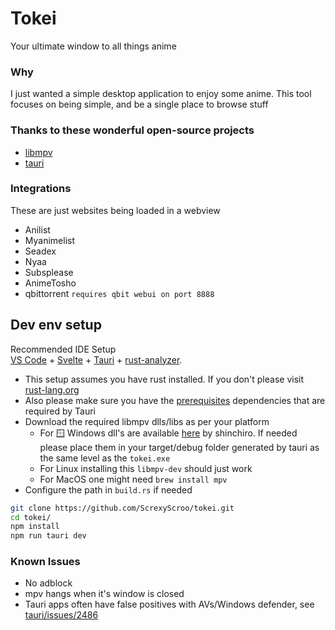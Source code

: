 # Tokei

Your ultimate window to all things anime

### Why

I just wanted a simple desktop application to enjoy some anime. This tool focuses on being simple, and be a single place to browse stuff

### Thanks to these wonderful open-source projects

- [libmpv](https://github.com/mpv-player/mpv)
- [tauri](https://github.com/tauri-apps/tauri)

### Integrations

These are just websites being loaded in a webview

- Anilist
- Myanimelist
- Seadex
- Nyaa
- Subsplease
- AnimeTosho
- qbittorrent `requires qbit webui on port 8888`

## Dev env setup

Recommended IDE Setup \
[VS Code](https://code.visualstudio.com/) + [Svelte](https://marketplace.visualstudio.com/items?itemName=svelte.svelte-vscode) + [Tauri](https://marketplace.visualstudio.com/items?itemName=tauri-apps.tauri-vscode) + [rust-analyzer](https://marketplace.visualstudio.com/items?itemName=rust-lang.rust-analyzer).

- This setup assumes you have rust installed. If you don't please visit [rust-lang.org](https://www.rust-lang.org/tools/install)
- Also please make sure you have the [prerequisites](https://v2.tauri.app/start/prerequisites/) dependencies that are required by Tauri
- Download the required libmpv dlls/libs as per your platform
  - For 🪟 Windows dll's are available [here](https://github.com/shinchiro/mpv-winbuild-cmake/releases) by shinchiro. If needed please place them in your target/debug folder generated by tauri as the same level as the `tokei.exe`
  - For Linux installing this `libmpv-dev` should just work
  - For MacOS one might need `brew install mpv`
- Configure the path in `build.rs` if needed

```sh
git clone https://github.com/ScrexyScroo/tokei.git
cd tokei/
npm install
npm run tauri dev
```

### Known Issues

- No adblock
- mpv hangs when it's window is closed
- Tauri apps often have false positives with AVs/Windows defender, see [tauri/issues/2486](https://github.com/tauri-apps/tauri/issues/2486)
